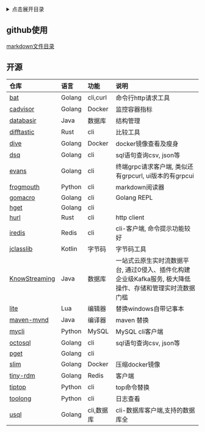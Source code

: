 <details>
<summary>点击展开目录</summary>

- [github使用](#github使用)
- [开源](#开源)

</details>

## github使用

[markdown文件目录](https://github.com/ekoooo/github-toc-chrome-extension)


## 开源

| 仓库                                                   | 语言   | 功能       | 说明                                                                                                     |
| :----------------------------------------------------- | :----- | :--------- | :------------------------------------------------------------------------------------------------------- |
| [bat](https://github.com/astaxie/bat)                  | Golang | cli,curl   | 命令行http请求工具                                                                                       |
| [cadvisor](https://github.com/google/cadvisor)         | Golang | Docker     | 监控容器指标                                                                                             |
| [databasir](https://github.com/vran-dev/databasir)     | Java   | 数据库     | 结构管理                                                                                                 |
| [difftastic](https://github.com/Wilfred/difftastic)    | Rust   | cli        | 比较工具                                                                                                 |
| [dive](https://github.com/wagoodman/dive)              | Golang | Docker     | docker镜像查看及瘦身                                                                                     |
| [dsq](https://github.com/multiprocessio/dsq)           | Golang | cli        | sql语句查询csv, json等                                                                                   |
| [evans](https://github.com/ktr0731/evans)              | Golang | cli        | 终端grpc请求客户端, 类似还有grpcurl, ui版本的有grpcui                                                    |
| [frogmouth](https://github.com/Textualize/frogmouth)   | Python | cli        | markdown阅读器                                                                                           |
| [gomacro](https://github.com/cosmos72/gomacro)         | Golang | cli        | Golang REPL                                                                                              |
| [hget](https://github.com/huydx/hget)                  | Golang | cli        |                                                                                                          |
| [hurl](https://github.com/Orange-OpenSource/hurl)      | Rust   | cli        | http client                                                                                              |
| [iredis](https://github.com/laixintao/iredis)          | Redis  | cli        | cli-客户端, 命令提示功能较好                                                                             |
| [jclasslib](https://github.com/ingokegel/jclasslib)    | Kotlin | 字节码     | 字节码工具                                                                                               |
| [KnowStreaming](https://github.com/didi/KnowStreaming) | Java   | 数据库     | 一站式云原生实时流数据平台, 通过0侵入、插件化构建企业级Kafka服务, 极大降低操作、存储和管理实时流数据门槛 |
| [lite](https://github.com/rxi/lite)                    | Lua    | 编辑器     | 替换windows自带记事本                                                                                    |
| [maven-mvnd](https://github.com/apache/maven-mvnd)     | Java   | 编译器     | maven 替换                                                                                               |
| [mycli](https://github.com/dbcli/mycli)                | Python | MySQL      | MySQL cli客户端                                                                                          |
| [octosql](https://github.com/cube2222/octosql)         | Golang | cli        | sql语句查询csv, json等                                                                                   |
| [pget](https://github.com/Code-Hex/pget)               | Golang | cli        |                                                                                                          |
| [slim](https://github.com/slimtoolkit/slim)            | Golang | Docker     | 压缩docker镜像                                                                                           |
| [tiny-rdm](https://github.com/tiny-craft/tiny-rdm)     | Golang | Redis      | 客户端                                                                                                   |
| [tiptop](https://github.com/nschloe/tiptop)            | Python | cli        | top命令替换                                                                                              |
| [toolong](https://github.com/Textualize/toolong)       | Python | cli        | 日志查看                                                                                                 |
| [usql](https://github.com/xo/usql)                     | Golang | cli,数据库 | cli-数据库客户端,支持的数据库全                                                                          |
